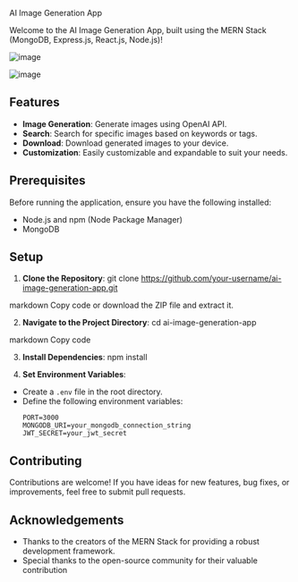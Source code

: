  AI Image Generation App

Welcome to the AI Image Generation App, built using the MERN Stack (MongoDB, Express.js, React.js, Node.js)!

![image](https://github.com/Khushisrivastava202/AI-Image-Generator/assets/82716033/af548d46-2e16-499e-82cc-126c968c5762)

![image](https://github.com/Khushisrivastava202/AI-Image-Generator/assets/82716033/47aa4c9d-9877-49c4-a7a5-05fa186f80ae)


## Features

- **Image Generation**: Generate images using OpenAI API.
- **Search**: Search for specific images based on keywords or tags.
- **Download**: Download generated images to your device.
- **Customization**: Easily customizable and expandable to suit your needs.

## Prerequisites

Before running the application, ensure you have the following installed:

- Node.js and npm (Node Package Manager)
- MongoDB

## Setup

1. **Clone the Repository**:
git clone https://github.com/your-username/ai-image-generation-app.git

markdown
Copy code
or download the ZIP file and extract it.

2. **Navigate to the Project Directory**:
cd ai-image-generation-app

markdown
Copy code

3. **Install Dependencies**:
npm install

4. **Set Environment Variables**:
- Create a `.env` file in the root directory.
- Define the following environment variables:
  ```
  PORT=3000
  MONGODB_URI=your_mongodb_connection_string
  JWT_SECRET=your_jwt_secret
  ```



## Contributing

Contributions are welcome! If you have ideas for new features, bug fixes, or improvements, feel free to submit pull requests.

## Acknowledgements

- Thanks to the creators of the MERN Stack for providing a robust development framework.
- Special thanks to the open-source community for their valuable contribution
